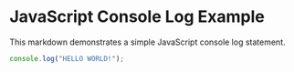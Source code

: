 # JavaScript Console Log Example #

This markdown demonstrates a simple JavaScript console log statement.

```javascript
console.log("HELLO WORLD!");
```
